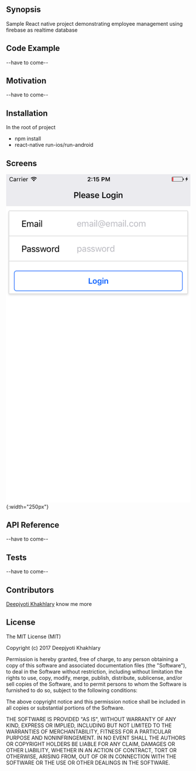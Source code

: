 ## Synopsis

Sample React native project demonstrating employee management using firebase as realtime database


## Code Example
--have to come--

## Motivation
--have to come--


## Installation
In the root of project
- npm install
- react-native run-ios/run-android

## Screens
![screen1](/docs/screens/screen1.png){:width="250px"}

## API Reference
--have to come--

## Tests
--have to come--

## Contributors

[Deepjyoti Khakhlary](https://www.linkedin.com/in/deepjyotikhakhlary/) know me more

## License

The MIT License (MIT)

Copyright (c) 2017 Deepjyoti Khakhlary

Permission is hereby granted, free of charge, to any person obtaining a copy of
this software and associated documentation files (the "Software"), to deal in
the Software without restriction, including without limitation the rights to
use, copy, modify, merge, publish, distribute, sublicense, and/or sell copies of
the Software, and to permit persons to whom the Software is furnished to do so,
subject to the following conditions:

The above copyright notice and this permission notice shall be included in all
copies or substantial portions of the Software.

THE SOFTWARE IS PROVIDED "AS IS", WITHOUT WARRANTY OF ANY KIND, EXPRESS OR
IMPLIED, INCLUDING BUT NOT LIMITED TO THE WARRANTIES OF MERCHANTABILITY, FITNESS
FOR A PARTICULAR PURPOSE AND NONINFRINGEMENT. IN NO EVENT SHALL THE AUTHORS OR
COPYRIGHT HOLDERS BE LIABLE FOR ANY CLAIM, DAMAGES OR OTHER LIABILITY, WHETHER
IN AN ACTION OF CONTRACT, TORT OR OTHERWISE, ARISING FROM, OUT OF OR IN
CONNECTION WITH THE SOFTWARE OR THE USE OR OTHER DEALINGS IN THE SOFTWARE.
